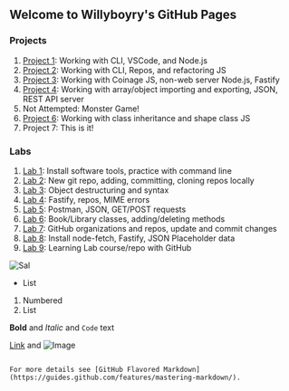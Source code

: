 ## Welcome to Willyboyry's GitHub Pages

### Projects

1. [Project 1](https://willyboyry.github.io/cit281-p1/): Working with CLI, VSCode, and Node.js
2. [Project 2](https://willyboyry.github.io/cit281-p2/): Working with CLI, Repos, and refactoring JS
3. [Project 3](https://willyboyry.github.io/cit281-p3/): Working with Coinage JS, non-web server Node.js, Fastify
4. [Project 4](https://willyboyry.github.io/cit281-p4/): Working with array/object importing and exporting, JSON, REST API server
5. Not Attempted: Monster Game!
6. [Project 6](https://willyboyry.github.io/cit281-p6/): Working with class inheritance and shape class JS
7. Project 7: This is it!

### Labs
1.  [Lab 1](https://willyboyry.github.io/cit281-lab1/): Install software tools, practice with command line
2.  [Lab 2](https://willyboyry.github.io/cit281-lab2/): New git repo, adding, committing, cloning repos locally
3.  [Lab 3](https://willyboyry.github.io/cit281-lab3/): Object destructuring and syntax
4.  [Lab 4](https://willyboyry.github.io/cit281-lab4/): Fastify, repos, MIME errors
5.  [Lab 5](https://willyboyry.github.io/cit281-lab5/): Postman, JSON, GET/POST requests
6.  [Lab 6](https://willyboyry.github.io/cit281-lab6/): Book/Library classes, adding/deleting methods
7.  [Lab 7](https://willyboyry.github.io/cit281-lab7/): GitHub organizations and repos, update and commit changes
8.  [Lab 8](https://willyboyry.github.io/cit281-lab8/): Install node-fetch, Fastify, JSON Placeholder data
9.  [Lab 9](https://willyboyry.github.io/cit281-lab9/): Learning Lab course/repo with GitHub

![Sal](https://static.wikia.nocookie.net/impracticaljokers/images/d/d2/Sal.png/revision/latest/scale-to-width-down/361?cb=20190604013345)
- List

1. Numbered
2. List

**Bold** and _Italic_ and `Code` text

[Link](url) and ![Image](src)
```

For more details see [GitHub Flavored Markdown](https://guides.github.com/features/mastering-markdown/).
